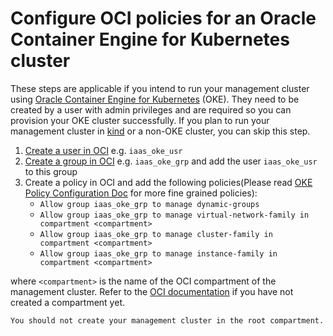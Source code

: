 # Configure OCI policies for an Oracle Container Engine for Kubernetes cluster

These steps are applicable if you intend to run your management cluster using [Oracle Container Engine for Kubernetes][oke] (OKE). They need to be created by a user with admin privileges and are required so you can provision your OKE cluster successfully. If you plan to run your management cluster in [kind][kind] or a non-OKE cluster, you can skip this step.

1. [Create a user in OCI](https://docs.oracle.com/en-us/iaas/Content/Identity/Tasks/managingusers.htm) e.g. `iaas_oke_usr`
1. [Create a group in OCI](https://docs.oracle.com/en-us/iaas/Content/Identity/Tasks/managinggroups.htm) e.g. `iaas_oke_grp` and add the user `iaas_oke_usr` to this group
1. Create a policy in OCI and add the following policies(Please read [OKE Policy Configuration Doc][oke-policy] for more fine grained policies):
   - `Allow group iaas_oke_grp to manage dynamic-groups`
   - `Allow group iaas_oke_grp to manage virtual-network-family in compartment <compartment>`
   - `Allow group iaas_oke_grp to manage cluster-family in compartment <compartment>`
   - `Allow group iaas_oke_grp to manage instance-family in compartment <compartment>`

where `<compartment>` is the name of the OCI compartment of the management cluster. Refer to the [OCI documentation](https://docs.oracle.com/en-us/iaas/Content/Identity/Tasks/managingcompartments.htm) if you have not created a compartment yet.

```admonish warning
You should not create your management cluster in the root compartment.
```


[kind]: https://kind.sigs.k8s.io/
[oke]: https://docs.oracle.com/en-us/iaas/Content/ContEng/home.htm
[oke-policy]: https://docs.oracle.com/en-us/iaas/Content/ContEng/Concepts/contengpolicyconfig.htm
